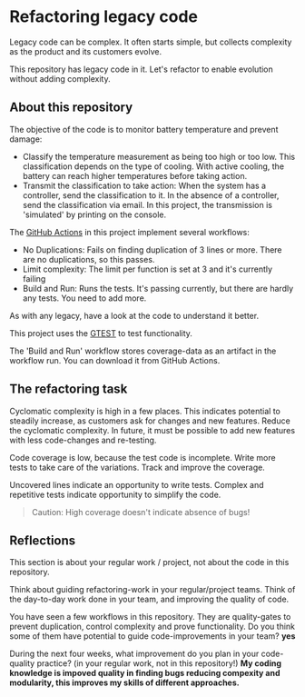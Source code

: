 # Refactoring legacy code

Legacy code can be complex. It often starts simple, but collects complexity as the product and its customers evolve.

This repository has legacy code in it. Let's refactor to enable evolution without adding complexity.

## About this repository

The objective of the code is to monitor battery temperature and prevent damage:

- Classify the temperature measurement as being too high or too low. This classification depends on the type of cooling. With active cooling, the battery can reach higher temperatures before taking action.
- Transmit the classification to take action: When the system has a controller, send the classification to it. In the absence of a controller, send the classification via email. In this project, the transmission is 'simulated' by printing on the console.

The [GitHub Actions](https://docs.github.com/en/actions) in this project implement several workflows:

- No Duplications: Fails on finding duplication of 3 lines or more. There are no duplications, so this passes.
- Limit complexity: The limit per function is set at 3 and it's currently failing
- Build and Run: Runs the tests. It's passing currently, but there are hardly any tests. You need to add more.

As with any legacy, have a look at the code to understand it better.

This project uses the
[GTEST](https://google.github.io/googletest/)
to test functionality.

The 'Build and Run' workflow stores coverage-data as an artifact in the workflow run. You can download it from GitHub Actions.

## The refactoring task

Cyclomatic complexity is high in a few places. This indicates potential to steadily increase, as customers ask for changes and new features. Reduce the cyclomatic complexity. In future, it must be possible to add new features with less code-changes and re-testing.

Code coverage is low, because the test code is incomplete. Write more tests to take care of the variations. Track and improve the coverage.

Uncovered lines indicate an opportunity to write tests. Complex and repetitive tests indicate opportunity to simplify the code.

> Caution: High coverage doesn't indicate absence of bugs!

## Reflections

This section is about your regular work / project, not about the code in this repository.

Think about guiding refactoring-work in your regular/project teams. Think of the day-to-day work done in your team, and improving the quality of code.

You have seen a few workflows in this repository. They are quality-gates to prevent duplication, control complexity and prove functionality. Do you think some of them have potential to guide code-improvements in your team? **yes**

During the next four weeks, what improvement do you plan in your code-quality practice? (in your regular work, not in this repository!)
**My coding knowledge is impoved quality in finding bugs reducing compexity and modularity, this improves my skills of different approaches.**
